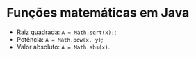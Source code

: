 # Funções matemáticas em Java

- Raiz quadrada: `A = Math.sqrt(x);`;
- Potência: `A = Math.pow(x, y)`;
- Valor absoluto: `A = Math.abs(x)`.
